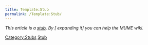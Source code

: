 ```yaml
---
title: Template:Stub
permalink: /Template:Stub/
---
```




<div class="boilerplate metadata" id="stub" style="clear:both;">

*This article is a [stub](:Category:Stubs "wikilink"). By
<span class="plainlinks">\[ expanding it\] you can help the MUME
wiki</span>.*

</div>

<includeonly></includeonly> <noinclude></noinclude>

[Category:Stubs](Category:Stubs "wikilink")
[Stub](Category:Templates "wikilink")